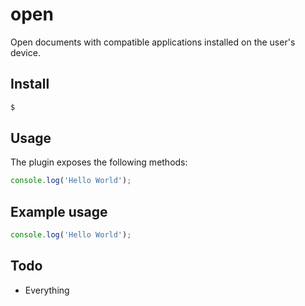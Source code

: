 open
====

Open documents with compatible applications installed on the user's device.

## Install

```bash
$
```

## Usage

The plugin exposes the following methods:

```javascript
console.log('Hello World');
```

## Example usage

```javascript
console.log('Hello World');
```

## Todo

- Everything
